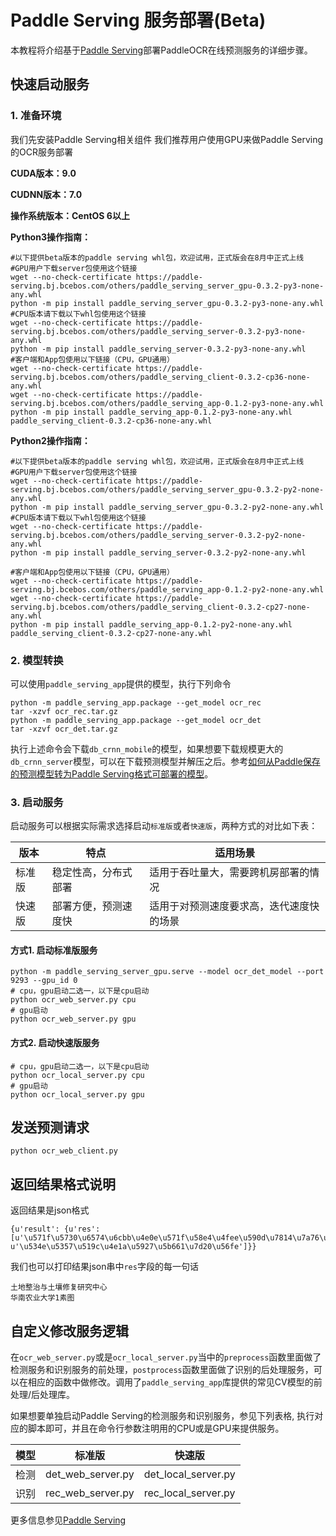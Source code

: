 # Paddle Serving 服务部署(Beta)

本教程将介绍基于[Paddle Serving](https://github.com/PaddlePaddle/Serving)部署PaddleOCR在线预测服务的详细步骤。

## 快速启动服务

### 1. 准备环境
我们先安装Paddle Serving相关组件
我们推荐用户使用GPU来做Paddle Serving的OCR服务部署 

**CUDA版本：9.0**

**CUDNN版本：7.0**

**操作系统版本：CentOS 6以上**

**Python3操作指南：**
```
#以下提供beta版本的paddle serving whl包，欢迎试用，正式版会在8月中正式上线
#GPU用户下载server包使用这个链接
wget --no-check-certificate https://paddle-serving.bj.bcebos.com/others/paddle_serving_server_gpu-0.3.2-py3-none-any.whl
python -m pip install paddle_serving_server_gpu-0.3.2-py3-none-any.whl
#CPU版本请下载以下whl包使用这个链接
wget --no-check-certificate https://paddle-serving.bj.bcebos.com/others/paddle_serving_server-0.3.2-py3-none-any.whl
python -m pip install paddle_serving_server-0.3.2-py3-none-any.whl
#客户端和App包使用以下链接（CPU，GPU通用）
wget --no-check-certificate https://paddle-serving.bj.bcebos.com/others/paddle_serving_client-0.3.2-cp36-none-any.whl
wget --no-check-certificate https://paddle-serving.bj.bcebos.com/others/paddle_serving_app-0.1.2-py3-none-any.whl
python -m pip install paddle_serving_app-0.1.2-py3-none-any.whl paddle_serving_client-0.3.2-cp36-none-any.whl
```

**Python2操作指南：**
```
#以下提供beta版本的paddle serving whl包，欢迎试用，正式版会在8月中正式上线
#GPU用户下载server包使用这个链接
wget --no-check-certificate https://paddle-serving.bj.bcebos.com/others/paddle_serving_server_gpu-0.3.2-py2-none-any.whl
python -m pip install paddle_serving_server_gpu-0.3.2-py2-none-any.whl 
#CPU版本请下载以下whl包使用这个链接
wget --no-check-certificate https://paddle-serving.bj.bcebos.com/others/paddle_serving_server-0.3.2-py2-none-any.whl
python -m pip install paddle_serving_server-0.3.2-py2-none-any.whl

#客户端和App包使用以下链接（CPU，GPU通用）
wget --no-check-certificate https://paddle-serving.bj.bcebos.com/others/paddle_serving_app-0.1.2-py2-none-any.whl
wget --no-check-certificate https://paddle-serving.bj.bcebos.com/others/paddle_serving_client-0.3.2-cp27-none-any.whl
python -m pip install paddle_serving_app-0.1.2-py2-none-any.whl paddle_serving_client-0.3.2-cp27-none-any.whl
```

### 2. 模型转换
可以使用`paddle_serving_app`提供的模型，执行下列命令
```
python -m paddle_serving_app.package --get_model ocr_rec
tar -xzvf ocr_rec.tar.gz
python -m paddle_serving_app.package --get_model ocr_det
tar -xzvf ocr_det.tar.gz 
```
执行上述命令会下载`db_crnn_mobile`的模型，如果想要下载规模更大的`db_crnn_server`模型，可以在下载预测模型并解压之后。参考[如何从Paddle保存的预测模型转为Paddle Serving格式可部署的模型](https://github.com/PaddlePaddle/Serving/blob/develop/doc/INFERENCE_TO_SERVING_CN.md)。

### 3. 启动服务
启动服务可以根据实际需求选择启动`标准版`或者`快速版`，两种方式的对比如下表：  

|版本|特点|适用场景|
|-|-|-|
|标准版|稳定性高，分布式部署|适用于吞吐量大，需要跨机房部署的情况|
|快速版|部署方便，预测速度快|适用于对预测速度要求高，迭代速度快的场景|

#### 方式1. 启动标准版服务

```
python -m paddle_serving_server_gpu.serve --model ocr_det_model --port 9293 --gpu_id 0
# cpu，gpu启动二选一，以下是cpu启动
python ocr_web_server.py cpu
# gpu启动
python ocr_web_server.py gpu
```

#### 方式2. 启动快速版服务

```
# cpu，gpu启动二选一，以下是cpu启动
python ocr_local_server.py cpu
# gpu启动
python ocr_local_server.py gpu
```

## 发送预测请求

```
python ocr_web_client.py
```

## 返回结果格式说明

返回结果是json格式
```
{u'result': {u'res': [u'\u571f\u5730\u6574\u6cbb\u4e0e\u571f\u58e4\u4fee\u590d\u7814\u7a76\u4e2d\u5fc3', u'\u534e\u5357\u519c\u4e1a\u5927\u5b661\u7d20\u56fe']}}
```
我们也可以打印结果json串中`res`字段的每一句话
```
土地整治与土壤修复研究中心
华南农业大学1素图
```

## 自定义修改服务逻辑

在`ocr_web_server.py`或是`ocr_local_server.py`当中的`preprocess`函数里面做了检测服务和识别服务的前处理，`postprocess`函数里面做了识别的后处理服务，可以在相应的函数中做修改。调用了`paddle_serving_app`库提供的常见CV模型的前处理/后处理库。

如果想要单独启动Paddle Serving的检测服务和识别服务，参见下列表格, 执行对应的脚本即可，并且在命令行参数注明用的CPU或是GPU来提供服务。

| 模型 | 标准版         | 快速版           |
| ---- | ----------------- | ------------------- |
| 检测 | det_web_server.py | det_local_server.py |
| 识别 | rec_web_server.py | rec_local_server.py |

更多信息参见[Paddle Serving](https://github.com/PaddlePaddle/Serving)
